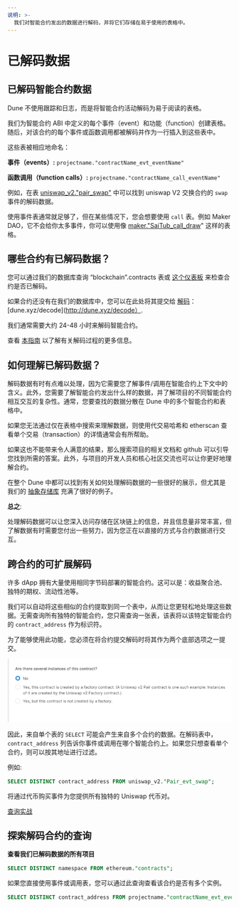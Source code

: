 ```yaml
---
说明: >-
  我们对智能合约发出的数据进行解码，并将它们存储在易于使用的表格中。
---
```


# 已解码数据

## 已解码智能合约数据

Dune 不使用跟踪和日志，而是将智能合约活动解码为易于阅读的表格。

我们为智能合约 ABI 中定义的每个事件（event）和功能（function）创建表格。随后，对该合约的每个事件或函数调用都被解码并作为一行插入到这些表中。

这些表被相应地命名：

**事件（events）:** `projectname."contractName_evt_eventName"`

**函数调用（function calls）:** `projectname."contractName_call_eventName"`

例如，在表 [uniswap\_v2."pair\_swap"](https://dune.xyz/queries/38968) 中可以找到 uniswap V2 交换合约的 `swap` 事件的解码数据。

使用事件表通常就足够了，但在某些情况下，您会想要使用 `call` 表。例如 Maker DAO，它不会给你太多事件，你可以使用像 [maker."SaiTub\_call\_draw](https://dune.xyz/queries/38974)" 这样的表格。

## 哪些合约有已解码数据？

您可以通过我们的数据库查询 “blockchain”.contracts 表或 [这个仪表板](https://dune.xyz/0xBoxer/Is-my-Contract-decoded-yet) 来检查合约是否已解码。

如果合约还没有在我们的数据库中，您可以在此处将其提交给 [解码](../../duneapp/adding-new-contracts.md)：[dune.xyz/decode](http://dune.xyz/decode）.

我们通常需要大约 24-48 小时来解码智能合约。

查看 [本指南](../../duneapp/adding-new-contracts.md) 以了解有关解码过程的更多信息。

## 如何理解已解码数据？

解码数据有时有点难以处理，因为它需要您了解事件/调用在智能合约上下文中的含义。此外，您需要了解智能合约发出什么样的数据，并了解项目的不同智能合约相互交互的复杂性。通常，您要查找的数据分散在 Dune 中的多个智能合约和表格中。

如果您无法通过仅在表格中搜索来理解数据，则使用代交易哈希和 etherscan 查看单个交易（transaction）的详情通常会有所帮助。

如果这也不能带来令人满意的结果，那么搜索项目的相关文档和 github 可以引导您找到所需的答案。此外，与项目的开发人员和核心社区交流也可以让你更好地理解合约。

在整个 Dune 中都可以找到有关如何处理解码数据的一些很好的展示，但尤其是我们的 [抽象存储库](https://github.com/duneanalytics/abstractions) 充满了很好的例子。

**总之**:

处理解码数据可以让您深入访问存储在区块链上的信息，并且信息量非常丰富，但了解数据有时需要您付出一些努力，因为您正在以直接的方式与合约数据进行交互。

## 跨合约的可扩展解码

许多 dApp 拥有大量使用相同字节码部署的智能合约。这可以是：收益聚合池、独特的期权、流动性池等。

我们可以自动将这些相似的合约提取到同一个表中，从而让您更轻松地处理这些数据。无需查询所有独特的智能合约，您只需查询一张表，该表将以该特定智能合约的 `contract_address` 作为标识符。

为了能够使用此功能，您必须在将合约提交解码时将其作为两个底部选项之一提交。

![](<../../.gitbook/assets/image (23).png>)

因此，来自单个表的 `SELECT` 可能会产生来自多个合约的数据。在解码表中，`contract_address` 列告诉你事件或调用在哪个智能合约上。如果您只想查看单个合约，则可以按其地址进行过滤。

例如:

```sql
SELECT DISTINCT contract_address FROM uniswap_v2."Pair_evt_swap";
```

将通过代币购买事件为您提供所有独特的 Uniswap 代币对。

[查询实战](https://dune.xyz/queries/39006)

## **探索解码合约的查询**

**查看我们已解码数据的所有项目**

```sql
SELECT DISTINCT namespace FROM ethereum."contracts";
```

如果您直接使用事件或调用表，您可以通过此查询查看该合约是否有多个实例。

```sql
SELECT DISTINCT contract_address FROM projectname."contractName_evt_eventName";
```
